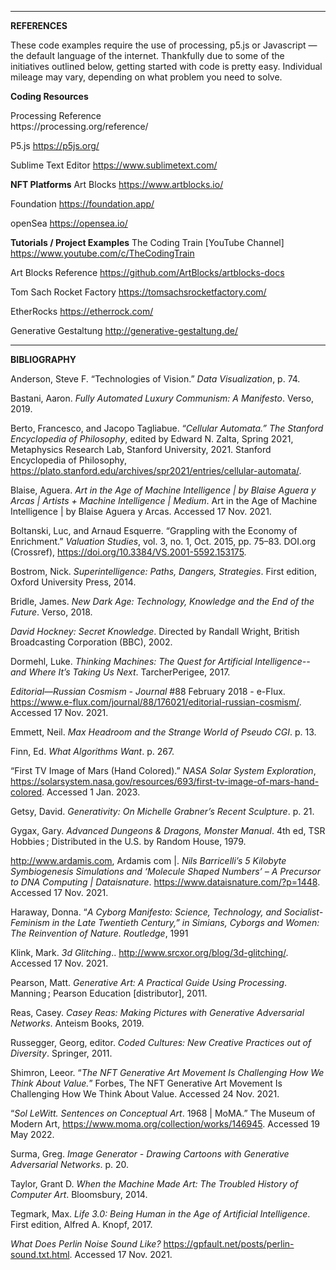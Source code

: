 ***
**REFERENCES**

These code examples require the use of processing, p5.js or Javascript — the default language of the internet. Thankfully due to some of the initiatives outlined below, getting started with code is pretty easy. Individual mileage may vary, depending on what problem you need to solve. 

**Coding Resources**

<p>Processing Reference<br>
https://processing.org/reference/</p>

P5.js
https://p5js.org/

Sublime Text Editor
https://www.sublimetext.com/


**NFT Platforms**
Art Blocks
https://www.artblocks.io/

Foundation
https://foundation.app/

openSea
https://opensea.io/


**Tutorials / Project Examples**
The Coding Train [YouTube Channel]
https://www.youtube.com/c/TheCodingTrain

Art Blocks Reference 
https://github.com/ArtBlocks/artblocks-docs

Tom Sach Rocket Factory
https://tomsachsrocketfactory.com/

EtherRocks
https://etherrock.com/

Generative Gestaltung
http://generative-gestaltung.de/

***
**BIBLIOGRAPHY**

Anderson, Steve F. “Technologies of Vision.” *Data Visualization*, p. 74.

Bastani, Aaron. *Fully Automated Luxury Communism: A Manifesto*. Verso, 2019.

Berto, Francesco, and Jacopo Tagliabue. “*Cellular Automata.” The Stanford Encyclopedia of Philosophy*, edited by Edward N. Zalta, Spring 2021, Metaphysics Research Lab, Stanford University, 2021. Stanford Encyclopedia of Philosophy, https://plato.stanford.edu/archives/spr2021/entries/cellular-automata/.

Blaise, Aguera. *Art in the Age of Machine Intelligence | by Blaise Aguera y Arcas | Artists + Machine Intelligence | Medium*. Art in the Age of Machine Intelligence | by Blaise Aguera y Arcas. Accessed 17 Nov. 2021.

Boltanski, Luc, and Arnaud Esquerre. “Grappling with the Economy of Enrichment.” *Valuation Studies*, vol. 3, no. 1, Oct. 2015, pp. 75–83. DOI.org (Crossref), https://doi.org/10.3384/VS.2001-5592.153175.

Bostrom, Nick. *Superintelligence: Paths, Dangers, Strategies*. First edition, Oxford University Press, 2014.

Bridle, James. *New Dark Age: Technology, Knowledge and the End of the Future*. Verso, 2018.

*David Hockney: Secret Knowledge*. Directed by Randall Wright, British Broadcasting Corporation (BBC), 2002.

Dormehl, Luke. *Thinking Machines: The Quest for Artificial Intelligence--and Where It’s Taking Us Next*. TarcherPerigee, 2017.

*Editorial—Russian Cosmism - Journal* #88 February 2018 - e-Flux. https://www.e-flux.com/journal/88/176021/editorial-russian-cosmism/. Accessed 17 Nov. 2021.

Emmett, Neil. *Max Headroom and the Strange World of Pseudo CGI*. p. 13.

Finn, Ed. *What Algorithms Want*. p. 267.

“First TV Image of Mars (Hand Colored).” *NASA Solar System Exploration*, https://solarsystem.nasa.gov/resources/693/first-tv-image-of-mars-hand-colored. Accessed 1 Jan. 2023.

Getsy, David. *Generativity: On Michelle Grabner’s Recent Sculpture*. p. 21.

Gygax, Gary. *Advanced Dungeons & Dragons, Monster Manual*. 4th ed, TSR Hobbies ; Distributed in the U.S. by Random House, 1979.

http://www.ardamis.com, Ardamis com |. *Nils Barricelli’s 5 Kilobyte Symbiogenesis Simulations and ‘Molecule Shaped Numbers’ – A Precursor to DNA Computing | Dataisnature*. https://www.dataisnature.com/?p=1448. Accessed 17 Nov. 2021.

Haraway, Donna. “*A Cyborg Manifesto: Science, Technology, and Socialist-Feminism in the Late Twentieth Century,” in Simians, Cyborgs and Women: The Reinvention of Nature. Routledge*, 1991

Klink, Mark. *3d Glitching*.. http://www.srcxor.org/blog/3d-glitching/. Accessed 17 Nov. 2021.

Pearson, Matt. *Generative Art: A Practical Guide Using Processing*. Manning ; Pearson Education [distributor], 2011.

Reas, Casey. *Casey Reas: Making Pictures with Generative Adversarial Networks*. Anteism Books, 2019.

Russegger, Georg, editor. *Coded Cultures: New Creative Practices out of Diversity*. Springer, 2011.

Shimron, Leeor. “*The NFT Generative Art Movement Is Challenging How We Think About Value.*” Forbes, The NFT Generative Art Movement Is Challenging How We Think About Value. Accessed 24 Nov. 2021.

“*Sol LeWitt. Sentences on Conceptual Art*. 1968 | MoMA.” The Museum of Modern Art, https://www.moma.org/collection/works/146945. Accessed 19 May 2022.

Surma, Greg. *Image Generator - Drawing Cartoons with Generative Adversarial Networks*. p. 20.

Taylor, Grant D. *When the Machine Made Art: The Troubled History of Computer Art*. Bloomsbury, 2014.

Tegmark, Max. *Life 3.0: Being Human in the Age of Artificial Intelligence*. First edition, Alfred A. Knopf, 2017.

*What Does Perlin Noise Sound Like?* https://gpfault.net/posts/perlin-sound.txt.html. Accessed 17 Nov. 2021.
